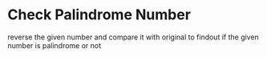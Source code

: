 # Check Palindrome Number

reverse the given number and compare it with original to findout if the given number is palindrome or not
